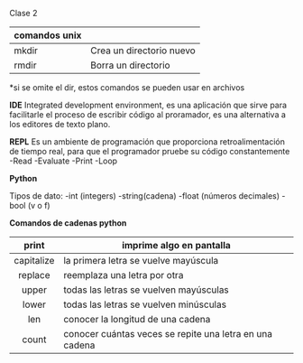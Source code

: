 Clase 2 

| comandos unix |                          |
| ------------- | ------------------------ |
| mkdir         | Crea un directorio nuevo |
| rmdir         | Borra un directorio      |

*si se omite el dir, estos comandos se pueden usar en archivos

**IDE**
Integrated development environment, es una aplicación que sirve para facilitarle el proceso de escribir código al proramador, es una alternativa a los editores de texto plano.

**REPL**
Es un ambiente de programación que proporciona retroalimentación de tiempo real, para que el programador pruebe su código constantemente 
-Read
-Evaluate
-Print
-Loop

**Python** 

Tipos de dato: 
-int (integers)
-string(cadena)
-float (números decimales)
-bool (v o f)

**Comandos de cadenas python**

|   print    | imprime algo en pantalla                                |
| :--------: | ------------------------------------------------------- |
| capitalize | la primera letra se vuelve mayúscula                    |
|  replace   | reemplaza una letra por otra                            |
|   upper    | todas las letras se vuelven mayúsculas                  |
|   lower    | todas las letras se vuelven minúsculas                  |
|    len     | conocer la longitud de una cadena                       |
|   count    | conocer cuántas veces se repite una letra en una cadena |

